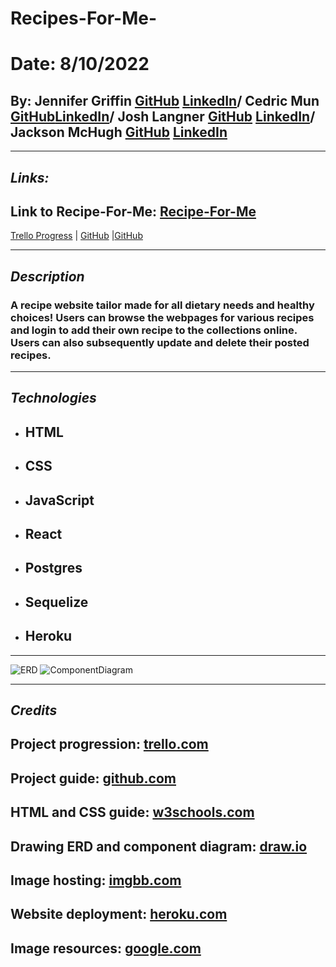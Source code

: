# Recipes-For-Me-

# Date: 8/10/2022

## By: Jennifer Griffin [GitHub](https://github.com/jengriffin) [LinkedIn](https://www.linkedin.com/in/jennifer-griffin-12/)/ Cedric Mun [GitHub](https://github.com/Aonmonomer)[LinkedIn](https://www.linkedin.com/in/cedricmun/)/ Josh Langner [GitHub](https://github.com/jlangner87) [LinkedIn](https://www.linkedin.com/in/josh-langner/)/ Jackson McHugh [GitHub](https://github.com/Jacksonmchugh) [LinkedIn](https://www.linkedin.com/in/jackson-mchugh/)

---

## **_Links:_**

## Link to Recipe-For-Me: [Recipe-For-Me]()

[Trello Progress](https://trello.com/b/DfpSJLep/recipes-for-me) | [GitHub](https://github.com/Aonmonomer/Recipe-For-Me-Backend) |[GitHub](https://github.com/jengriffin/Recipes-For-Me-)

---

## **_Description_**

### A recipe website tailor made for all dietary needs and healthy choices! Users can browse the webpages for various recipes and login to add their own recipe to the collections online. Users can also subsequently update and delete their posted recipes.

---

## **_Technologies_**

- ## HTML
- ## CSS
- ## JavaScript
- ## React
- ## Postgres
- ## Sequelize
- ## Heroku

---

![ERD](ERD.png)
![ComponentDiagram](ComponentDiagram.png)

---

## **_Credits_**

## Project progression: [trello.com](https://trello.com/b/DfpSJLep/pern-application)

## Project guide: [github.com](https://github.com/Aonmonomer/Recipe-For-Me-Backend)

## HTML and CSS guide: [w3schools.com](https://www.w3schools.com/)

## Drawing ERD and component diagram: [draw.io](https://app.diagrams.net/)

## Image hosting: [imgbb.com](https://imgbb.com/)

## Website deployment: [heroku.com](https://dashboard.heroku.com)

## Image resources: [google.com](https://www.google.com/)
